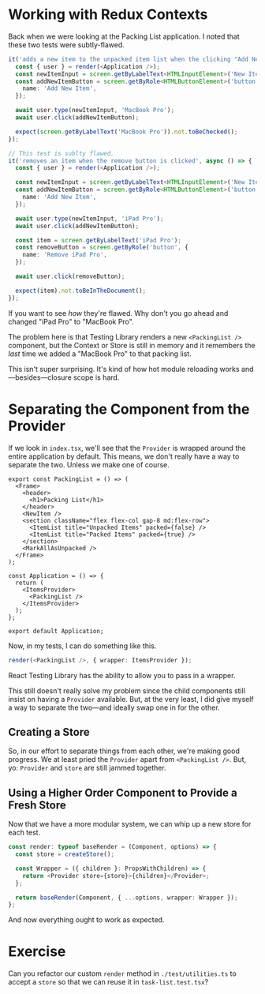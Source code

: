 # Working with Redux Contexts


Back when we were looking at the Packing List application. I noted that these two tests were subtly-flawed.

```ts
it('adds a new item to the unpacked item list when the clicking "Add New Item"', async () => {
  const { user } = render(<Application />);
  const newItemInput = screen.getByLabelText<HTMLInputElement>('New Item Name');
  const addNewItemButton = screen.getByRole<HTMLButtonElement>('button', {
    name: 'Add New Item',
  });

  await user.type(newItemInput, 'MacBook Pro');
  await user.click(addNewItemButton);

  expect(screen.getByLabelText('MacBook Pro')).not.toBeChecked();
});

// This test is sublty flawed.
it('removes an item when the remove button is clicked', async () => {
  const { user } = render(<Application />);

  const newItemInput = screen.getByLabelText<HTMLInputElement>('New Item Name');
  const addNewItemButton = screen.getByRole<HTMLButtonElement>('button', {
    name: 'Add New Item',
  });

  await user.type(newItemInput, 'iPad Pro');
  await user.click(addNewItemButton);

  const item = screen.getByLabelText('iPad Pro');
  const removeButton = screen.getByRole('button', {
    name: 'Remove iPad Pro',
  });

  await user.click(removeButton);

  expect(item).not.toBeInTheDocument();
});
```

If you want to see _how_ they're flawed. Why don't you go ahead and changed "iPad Pro" to "MacBook Pro".

The problem here is that Testing Library renders a new `<PackingList />` component, but the Context or Store is still in memory and it remembers the _last_ time we added a "MacBook Pro" to that packing list.

This isn't super surprising. It's kind of how hot module reloading works and—besides—closure scope is hard.

# Separating the Component from the Provider

If we look in `index.tsx`, we'll see that the `Provider` is wrapped around the entire application by default. This means, we don't really have a way to separate the two. Unless we make one of course.

```tsx
export const PackingList = () => (
  <Frame>
    <header>
      <h1>Packing List</h1>
    </header>
    <NewItem />
    <section className="flex flex-col gap-8 md:flex-row">
      <ItemList title="Unpacked Items" packed={false} />
      <ItemList title="Packed Items" packed={true} />
    </section>
    <MarkAllAsUnpacked />
  </Frame>
);

const Application = () => {
  return (
    <ItemsProvider>
      <PackingList />
    </ItemsProvider>
  );
};

export default Application;
```

Now, in my tests, I can do something like this.

```ts
render(<PackingList />, { wrapper: ItemsProvider });
```

React Testing Library has the ability to allow you to pass in a wrapper.

This still doesn't really solve my problem since the child components still insist on having a `Provider` available. But, at the very least, I did give myself a way to separate the two—and ideally swap one in for the other.

## Creating a Store

So, in our effort to separate things from each other, we're making good progress. We at least pried the `Provider` apart from `<PackingList />`. But, yo: `Provider` and `store` are still jammed together.

## Using a Higher Order Component to Provide a Fresh Store

Now that we have a more modular system, we can whip up a new store for each test.

```ts
const render: typeof baseRender = (Component, options) => {
  const store = createStore();

  const Wrapper = ({ children }: PropsWithChildren) => {
    return <Provider store={store}>{children}</Provider>;
  };

  return baseRender(Component, { ...options, wrapper: Wrapper });
};
```

And now everything ought to work as expected.

# Exercise

Can you refactor our custom `render` method in `./test/utilities.ts` to accept a `store` so that we can reuse it in `task-list.test.tsx`?